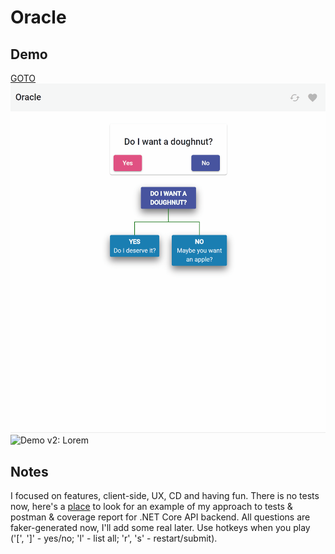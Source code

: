 # Oracle

## Demo
[GOTO](https://tchief.github.io/oracle/)
![Demo v1: Doughnut](doughnut.gif?raw=true "Doughnut")
![Demo v2: Lorem](lorem.gif?raw=true "Lorem")

## Notes
I focused on features, client-side, UX, CD and having fun.
There is no tests now, here's a [place](https://github.com/tchief/shop) to look for an example of my approach to tests & postman & coverage report for .NET Core API backend.
All questions are faker-generated now, I'll add some real later.
Use hotkeys when you play ('[', ']' - yes/no; 'l' - list all; 'r', 's' - restart/submit).